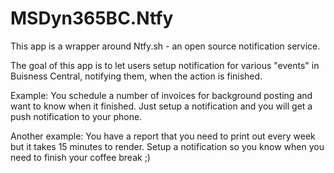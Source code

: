 # MSDyn365BC.Ntfy

This app is a wrapper around Ntfy.sh - an open source notification service.

The goal of this app is to let users setup notification for various "events" in Buisness Central, notifying them, when the action is finished.

Example:
You schedule a number of invoices for background posting and want to know when it finished. 
Just setup a notification and you will get a push notification to your phone.

Another example:
You have a report that you need to print out every week but it takes 15 minutes to render.
Setup a notification so you know when you need to finish your coffee break ;)
